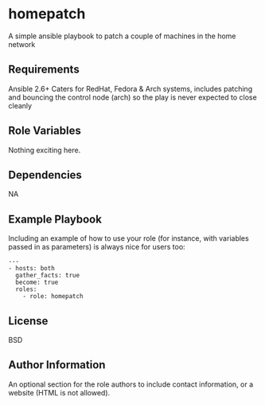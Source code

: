 homepatch
=========

A simple ansible playbook to patch a couple of machines in the home network

Requirements
------------

Ansible 2.6+
Caters for RedHat, Fedora & Arch systems, includes patching and bouncing the control node (arch) so the play is never expected to close cleanly

Role Variables
--------------

Nothing exciting here.

Dependencies
------------

NA

Example Playbook
----------------

Including an example of how to use your role (for instance, with variables passed in as parameters) is always nice for users too:

```
---
- hosts: both
  gather_facts: true
  become: true
  roles:
    - role: homepatch
```

License
-------

BSD

Author Information
------------------

An optional section for the role authors to include contact information, or a website (HTML is not allowed).
